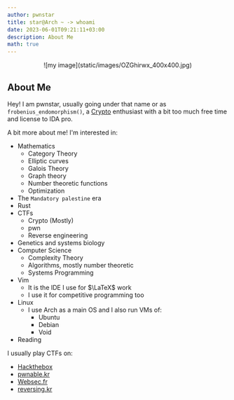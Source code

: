 ```yaml
---
author: pwnstar
title: star@Arch ~ -> whoami
date: 2023-06-01T09:21:11+03:00
description: About Me
math: true
---
```


<p align="center">
![my image](static/images/OZGhirwx_400x400.jpg)
</p>

## About Me

Hey! I am pwnstar, usually going under that name or as ```frobenius_endomorphism()```, a [Crypto](https://cryptoisnotcryptocurrency.com/) enthusiast with a bit too much free time and license to IDA pro.

A bit more about me!
I'm interested in:
- Mathematics
    - Category Theory
    - Elliptic curves
    - Galois Theory
    - Graph theory
    - Number theoretic functions
    - Optimization
- The ```Mandatory palestine``` era 
- Rust
- CTFs
    - Crypto (Mostly)
    - pwn 
    - Reverse engineering
- Genetics and systems biology
- Computer Science
    - Complexity Theory
    - Algorithms, mostly number theoretic
    - Systems Programming
- Vim
  - It is the IDE I use for $\LaTeX$ work
  - I use it for competitive programming too
- Linux
  - I use Arch as a main OS and I also run VMs of:
      - Ubuntu
      - Debian
      - Void
- Reading



I usually play CTFs on:
  - [Hackthebox](https://app.hackthebox.com)
  - [pwnable.kr](https://pwnable.kr/)
  - [Websec.fr](https://websec.fr/)
  - [reversing.kr](https://reversing.kr/)
    
